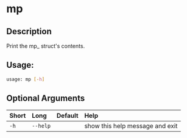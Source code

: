 



# mp

## Description


Print the mp_ struct's contents.
## Usage:


```bash
usage: mp [-h]

```
## Optional Arguments

|Short|Long|Default|Help|
| :--- | :--- | :--- | :--- |
|`-h`|`--help`||show this help message and exit|
